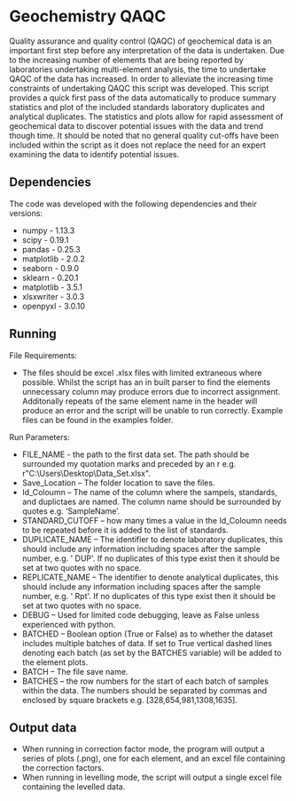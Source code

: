 # Geochemistry QAQC

Quality assurance and quality control (QAQC) of geochemical data is an important first step before any interpretation of the data is undertaken. Due to the increasing number of elements that are being reported by laboratories undertaking multi-element analysis, the time to undertake QAQC of the data has increased. In order to alleviate the increasing time constraints of undertaking QAQC this script was developed. This script provides a quick first pass of the data automatically to produce summary statistics and plot of the included standards laboratory duplicates and analytical duplicates. The statistics and plots allow for rapid assessment of geochemical data to discover potential issues with the data and trend though time. It should be noted that no general quality cut-offs have been included within the script as it does not replace the need for an expert examining the data to identify potential issues. 

## Dependencies
The code was developed with the following dependencies and their versions:
* numpy - 1.13.3
* scipy - 0.19.1
* pandas - 0.25.3
* matplotlib - 2.0.2
* seaborn - 0.9.0
* sklearn - 0.20.1
* matplotlib - 3.5.1
* xlsxwriter - 3.0.3
* openpyxl - 3.0.10

## Running
File Requirements: 
* The files should be excel .xlsx files with limited extraneous where possible. Whilst the script has an in built parser to find the elements unnecessary column may produce errors due to incorrect assignment. Additonally repeats of the same element name in the header will produce an error and the script will be unable to run correctly. Example files can be found in the examples folder.

Run Parameters:
* FILE_NAME - the path to the first data set. The path should be surrounded my quotation marks and preceded by an r e.g.  r"C:\Users\Desktop\Data_Set.xlsx".
* Save_Location – The folder location to save the files.
* Id_Coloumn – The name of the column where the sampels, standards, and duplictaes are named. The column name should be surrounded by quotes e.g. ‘SampleName’.
* STANDARD_CUTOFF – how many times a value in the Id_Coloumn needs to be repeated before it is added to the list of standards.
* DUPLICATE_NAME – The identifier to denote laboratory duplicates, this should include any information including spaces after the sample number, e.g. ' DUP'. If no duplicates of this type exist then it should be set at two quotes with no space.
* REPLICATE_NAME – The identifier to denote analytical duplicates, this should include any information including spaces after the sample number, e.g. ' Rpt'. If no duplicates of this type exist then it should be set at two quotes with no space.
* DEBUG – Used for limited code debugging, leave as False unless experienced with python.
* BATCHED – Boolean option (True or False) as to whether the dataset includes multiple batches of data. If set to True vertical dashed lines denoting each batch (as set by the BATCHES variable) will be added to the element plots.
* BATCH – The file save name.
* BATCHES – the row numbers for the start of each batch of samples within the data. The numbers should be separated by commas and enclosed by square brackets e.g. [328,654,981,1308,1635].


## Output data

* When running in correction factor mode, the program will output a series of plots (.png), one for each element, and an excel file containing the correction factors. 
* When running in levelling mode, the script will output a single excel file containing the levelled data.

